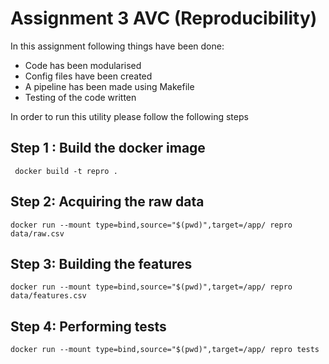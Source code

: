 
# Assignment 3 AVC (Reproducibility)

In this assignment following things have been done:
* Code has been modularised
* Config files have been created
* A pipeline has been made using Makefile
* Testing of the code written

In order to run this utility please follow the following steps

## Step 1 : Build the docker image

```
 docker build -t repro .
```

## Step 2: Acquiring the raw data

```
docker run --mount type=bind,source="$(pwd)",target=/app/ repro data/raw.csv
```

## Step 3: Building the features

```
docker run --mount type=bind,source="$(pwd)",target=/app/ repro data/features.csv
```

## Step 4: Performing tests

```
docker run --mount type=bind,source="$(pwd)",target=/app/ repro tests
```



